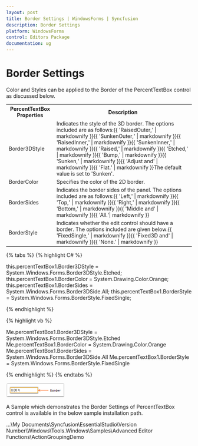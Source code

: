 ```yaml
---
layout: post
title: Border Settings | WindowsForms | Syncfusion
description: Border Settings
platform: WindowsForms
control: Editors Package
documentation: ug
---
```


# Border Settings

Color and Styles can be applied to the Border of the PercentTextBox control as discussed below.

<table>
<tr>
<th>
PercentTextBox Properties</th><th>
Description</th></tr>
<tr>
<td>
Border3DStyle</td><td>
Indicates the style of the 3D border. The options included are as follows:{{ 'RaisedOuter,' | markdownify }}{{ 'SunkenOuter,' | markdownify }}{{ 'RaisedInner,' | markdownify }}{{ 'SunkenInner,' | markdownify }}{{ 'Raised,' | markdownify }}{{ 'Etched,' | markdownify }}{{ 'Bump,' | markdownify }}{{ 'Sunken,' | markdownify }}{{ 'Adjust and' | markdownify }}{{ 'Flat.' | markdownify }}The default value is set to 'Sunken'.</td></tr>
<tr>
<td>
BorderColor</td><td>
Specifies the color of the 2D border.</td></tr>
<tr>
<td>
BorderSides</td><td>
Indicates the border sides of the panel. The options included are as follows:{{ 'Left,' | markdownify }}{{ 'Top,' | markdownify }}{{ 'Right,' | markdownify }}{{ 'Bottom,' | markdownify }}{{ 'Middle and' | markdownify }}{{ 'All.'| markdownify }}</td></tr>
<tr>
<td>
BorderStyle</td><td>
Indicates whether the edit control should have a border. The options included are given below.{{ 'FixedSingle,' | markdownify }}{{ 'Fixed3D and' | markdownify }}{{ 'None.' | markdownify }}</td></tr>
</table>

{% tabs %}
{% highlight C# %}

this.percentTextBox1.Border3DStyle = System.Windows.Forms.Border3DStyle.Etched;
this.percentTextBox1.BorderColor = System.Drawing.Color.Orange;
this.percentTextBox1.BorderSides = System.Windows.Forms.Border3DSide.All;
this.percentTextBox1.BorderStyle = System.Windows.Forms.BorderStyle.FixedSingle;

{% endhighlight %}

{% highlight vb %}

Me.percentTextBox1.Border3DStyle = System.Windows.Forms.Border3DStyle.Etched
Me.percentTextBox1.BorderColor = System.Drawing.Color.Orange
Me.percentTextBox1.BorderSides = System.Windows.Forms.Border3DSide.All
Me.percentTextBox1.BorderStyle = System.Windows.Forms.BorderStyle.FixedSingle

{% endhighlight %}
{% endtabs %}

 ![](PercentTextBox-Images/Overview_img484.png) 

A Sample which demonstrates the Border Settings of PercentTextBox control is available in the below sample installation path.

…\My Documents\Syncfusion\EssentialStudio\Version Number\Windows\Tools.Windows\Samples\Advanced Editor Functions\ActionGroupingDemo